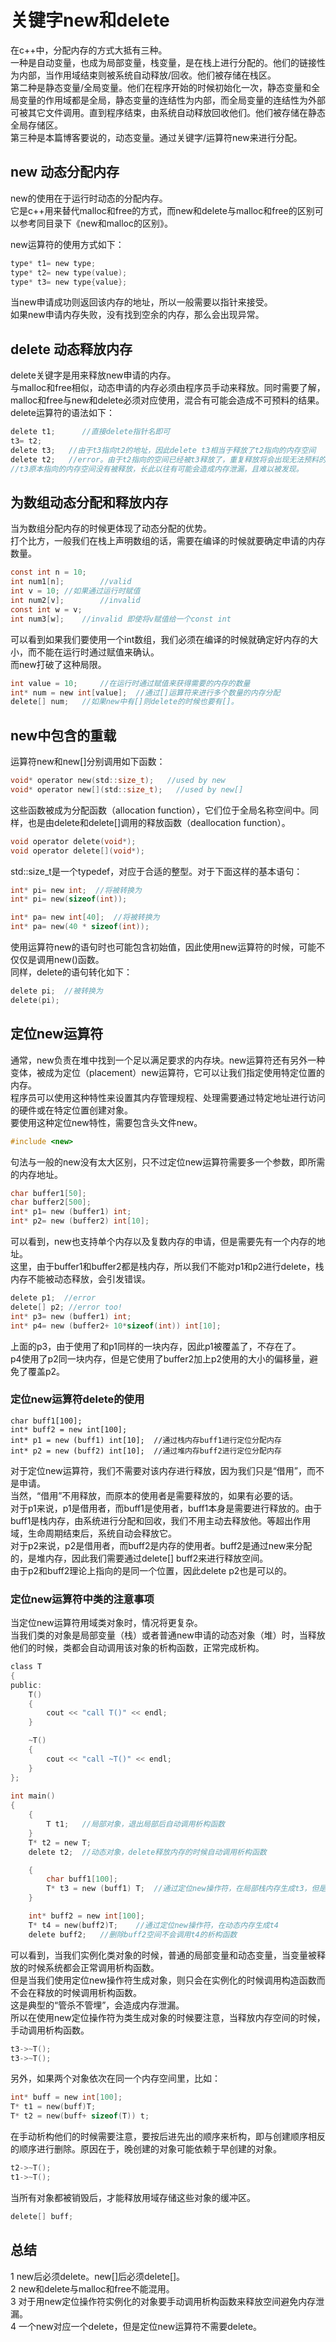 # 关键字new和delete
在c++中，分配内存的方式大抵有三种。  
一种是自动变量，也成为局部变量，栈变量，是在栈上进行分配的。他们的链接性为内部，当作用域结束则被系统自动释放/回收。他们被存储在栈区。   
第二种是静态变量/全局变量。他们在程序开始的时候初始化一次，静态变量和全局变量的作用域都是全局，静态变量的连结性为内部，而全局变量的连结性为外部可被其它文件调用。直到程序结束，由系统自动释放回收他们。他们被存储在静态全局存储区。   
第三种是本篇博客要说的，动态变量。通过关键字/运算符new来进行分配。   
## new 动态分配内存
new的使用在于运行时动态的分配内存。  
它是c++用来替代malloc和free的方式，而new和delete与malloc和free的区别可以参考同目录下《new和malloc的区别》。   

new运算符的使用方式如下：  
```c
type* t1= new type;   
type* t2= new type(value);   
type* t3= new type{value};  
```   
当new申请成功则返回该内存的地址，所以一般需要以指针来接受。   
如果new申请内存失败，没有找到空余的内存，那么会出现异常。   
## delete 动态释放内存
delete关键字是用来释放new申请的内存。  
与malloc和free相似，动态申请的内存必须由程序员手动来释放。同时需要了解，malloc和free与new和delete必须对应使用，混合有可能会造成不可预料的结果。   
delete运算符的语法如下：   
```c
delete t1;  	//直接delete指针名即可  
t3= t2;  
delete t3;   //由于t3指向t2的地址，因此delete t3相当于释放了t2指向的内存空间   
delete t2;   //error。由于t2指向的空间已经被t3释放了，重复释放将会出现无法预料的问题。   
//t3原本指向的内存空间没有被释放，长此以往有可能会造成内存泄漏，且难以被发现。   
```   
## 为数组动态分配和释放内存
当为数组分配内存的时候更体现了动态分配的优势。  
打个比方，一般我们在栈上声明数组的话，需要在编译的时候就要确定申请的内存数量。   
```c
const int n = 10;   
int num1[n];		//valid  
int v = 10;	//如果通过运行时赋值     
int num2[v];		//invalid   
const int w = v;   
int num3[w];	//invalid 即使将v赋值给一个const int   
```   
可以看到如果我们要使用一个int数组，我们必须在编译的时候就确定好内存的大小，而不能在运行时通过赋值来确认。  
而new打破了这种局限。   
```c
int value = 10;		//在运行时通过赋值来获得需要的内存的数量   
int* num = new int[value];	//通过[]运算符来进行多个数量的内存分配     
delete[] num;	//如果new中有[]则delete的时候也要有[]。   
```   
## new中包含的重载
运算符new和new[]分别调用如下函数：   
```c
void* operator new(std::size_t);   //used by new  
void* operator new[](std::size_t);   //used by new[]  
```   
这些函数被成为分配函数（allocation function），它们位于全局名称空间中。同样，也是由delete和delete[]调用的释放函数（deallocation function）。   
```c
void operator delete(void*);   
void operator delete[](void*);    
```   
std::size_t是一个typedef，对应于合适的整型。对于下面这样的基本语句：   
```c
int* pi= new int;  //将被转换为   
int* pi= new(sizeof(int));  

int* pa= new int[40];  //将被转换为   
int* pa= new(40 * sizeof(int));   
```   
使用运算符new的语句时也可能包含初始值，因此使用new运算符的时候，可能不仅仅是调用new()函数。   
同样，delete的语句转化如下：   
```c
delete pi;	//被转换为   
delete(pi);   
```   
## 定位new运算符
通常，new负责在堆中找到一个足以满足要求的内存块。new运算符还有另外一种变体，被成为定位（placement）new运算符，它可以让我们指定使用特定位置的内存。   
程序员可以使用这种特性来设置其内存管理规程、处理需要通过特定地址进行访问的硬件或在特定位置创建对象。   
要使用这种定位new特性，需要包含头文件new。   
```c
#include <new>    
```   
句法与一般的new没有太大区别，只不过定位new运算符需要多一个参数，即所需的内存地址。  
```c
char buffer1[50];   
char buffer2[500];
int* p1= new (buffer1) int;  
int* p2= new (buffer2) int[10];   
```   
可以看到，new也支持单个内存以及复数内存的申请，但是需要先有一个内存的地址。  
这里，由于buffer1和buffer2都是栈内存，所以我们不能对p1和p2进行delete，栈内存不能被动态释放，会引发错误。   
```c
delete p1;	//error   
delete[] p2; //error too!   
int* p3= new (buffer1) int;   
int* p4= new (buffer2+ 10*sizeof(int)) int[10];   
```  
上面的p3，由于使用了和p1同样的一块内存，因此p1被覆盖了，不存在了。   
p4使用了p2同一块内存，但是它使用了buffer2加上p2使用的大小的偏移量，避免了覆盖p2。   
### 定位new运算符delete的使用
```
char buff1[100];   
int* buff2 = new int[100];   
int* p1 = new (buff1) int[10];	//通过栈内存buff1进行定位分配内存   
int* p2 = new (buff2) int[10];	//通过堆内存buff2进行定位分配内存  
```   
对于定位new运算符，我们不需要对该内存进行释放，因为我们只是“借用”，而不是申请。  
当然，“借用”不用释放，而原本的使用者是需要释放的，如果有必要的话。   
对于p1来说，p1是借用者，而buff1是使用者，buff1本身是需要进行释放的。由于buff1是栈内存，由系统进行分配和回收，我们不用主动去释放他。等超出作用域，生命周期结束后，系统自动会释放它。  
对于p2来说，p2是借用者，而buff2是内存的使用者。buff2是通过new来分配的，是堆内存，因此我们需要通过delete[] buff2来进行释放空间。   
由于p2和buff2理论上指向的是同一个位置，因此delete p2也是可以的。  
### 定位new运算符中类的注意事项
当定位new运算符用域类对象时，情况将更复杂。   
当我们类的对象是局部变量（栈）或者普通new申请的动态对象（堆）时，当释放他们的时候，类都会自动调用该对象的析构函数，正常完成析构。  
```c
class T  
{  
public:  
	T()   
	{  
		cout << "call T()" << endl;  
	}  

	~T()  
	{   
		cout << "call ~T()" << endl;   
	}  
};  
   
int main()   
{     
	{   
		T t1;	//局部对象，退出局部后自动调用析构函数   
	}  
	T* t2 = new T;	   
	delete t2;	//动态对象，delete释放内存的时候自动调用析构函数    

	{   
		char buff1[100];	   
		T* t3 = new (buff1) T;	//通过定位new操作符，在局部栈内存生成t3，但是内存回收时不会调用t3的析构函数   
	}   

	int* buff2 = new int[100];   
	T* t4 = new(buff2)T;	//通过定位new操作符，在动态内存生成t4   
	delete buff2;	//删除buff2空间不会调用t4的析构函数   
```
可以看到，当我们实例化类对象的时候，普通的局部变量和动态变量，当变量被释放的时候系统都会正常调用析构函数。   
但是当我们使用定位new操作符生成对象，则只会在实例化的时候调用构造函数而不会在释放的时候调用析构函数。   
这是典型的“管杀不管埋”，会造成内存泄漏。   
所以在使用new定位操作符为类生成对象的时候要注意，当释放内存空间的时候，手动调用析构函数。   
```c
t3->~T();   
t3->~T();   
```   
另外，如果两个对象依次在同一个内存空间里，比如：   
```c
int* buff = new int[100];   
T* t1 = new(buff)T;   
T* t2 = new(buff+ sizeof(T)) t;  
```   
在手动析构他们的时候需要注意，要按后进先出的顺序来析构，即与创建顺序相反的顺序进行删除。原因在于，晚创建的对象可能依赖于早创建的对象。   
```c
t2->~T();   
t1->~T();   
```   
当所有对象都被销毁后，才能释放用域存储这些对象的缓冲区。   
```c
delete[] buff;   
```   
## 总结
1 new后必须delete。new[]后必须delete[]。   
2 new和delete与malloc和free不能混用。   
3 对于用new定位操作符实例化的对象要手动调用析构函数来释放空间避免内存泄漏。  
4 一个new对应一个delete，但是定位new运算符不需要delete。   